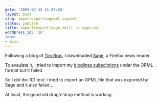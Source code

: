 ```yaml
---
date: '2004-07-15 11:27:55'
layout: post
slug: importexportsagexml-sagexml
status: publish
title: import(export(sage.xml)) != sage.xml
wordpress_id: '28'
tags:
- misc
---
```


Following a blog of [Tim Bray](http://tbray.org/ongoing/When/200x/2004/07/14/FirefoxReader), I downloaded [Sage](http://sage.mozdev.org/), a Firefox news reader.




To evaulate it, I tried to import my [bloglines subscibtions](http://bloglines.com/public/jmesnil) under the OPML format but it failed.  

So I did the 101 test: I tried to import an OPML file that was exported by Sage and it also failed... 




At least, the good old drag'n'drop method is working.
